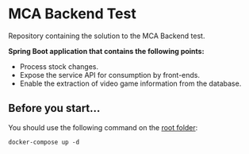 # MCA Backend Test

Repository containing the solution to the MCA Backend test.

**Spring Boot application that contains the following points:**

- Process stock changes.
- Expose the service API for consumption by front-ends.
- Enable the extraction of video game information from the database.

## Before you start...
You should use the following command on the [root folder](./docker-compose.yml):

`docker-compose up -d`